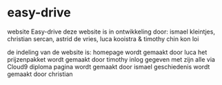 # easy-drive
website Easy-drive
deze website is in ontwikkeling door: ismael kleintjes, christian sercan, astrid de vries, luca kooistra & timothy chin kon loi

de indeling van de website is:
homepage wordt gemaakt door luca
het prijzenpakket wordt gemaakt door timothy
inlog gegeven met zijn alle via Cloud9
diploma pagina wordt gemaakt door ismael
geschiedenis wordt gemaakt door christian
